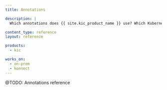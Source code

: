 ```yaml
---
title: Annotations

description: |
  Which annotations does {{ site.kic_product_name }} use? Which Kubernetes resources can I annotate?

content_type: reference
layout: reference

products:
  - kic

works_on:
  - on-prem
  - konnect
---
```


@TODO: Annotations reference